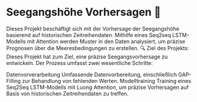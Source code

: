# Seegangshöhe Vorhersagen  🌊
Dieses Projekt beschäftigt sich mit der Vorhersage der Seegangshöhe basierend auf historischen Zeitreihendaten. Mithilfe eines Seq2seq LSTM-Modells mit Attention werden Muster in den Daten analysiert, um präzise Prognosen über die Meeresbedingungen zu erstellen.
🔍 Ziel des Projekts:
Dieses Projekt hat zum Ziel, eine präzise Seegangsvorhersage zu entwickeln. Der Prozess umfasst zwei wesentliche Schritte:

Datenvorverarbeitung
Umfassende Datenvorbereitung, einschließlich GAP-Filling zur Behandlung von fehlenden Werten.
Modelltraining
Training eines Seq2Seq LSTM-Modells mit Luong Attention, um präzise Vorhersagen auf Basis von historischen Zeitreihendaten zu treffen.
